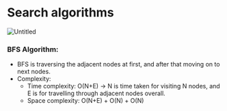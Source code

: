 # Search algorithms
![Untitled](https://user-images.githubusercontent.com/89021784/129673085-e14c24a8-0f45-4196-89d5-4830adf3423c.png)

### BFS Algorithm:

* BFS is traversing the adjacent nodes at first, and after that moving on to next nodes.
* Complexity:
    * Time complexity: O(N+E) -> N is time taken for visiting N nodes, and E is for travelling through adjacent nodes overall.
    * Space complexity: O(N+E) + O(N) + O(N) 

